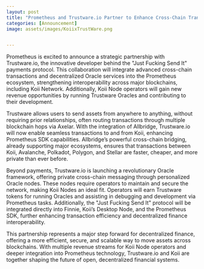 ```yaml
---
layout: post
title: "Prometheus and Trustware.io Partner to Enhance Cross-Chain Transactions and Oracle Services"
categories: [Announcement]
image: assets/images/KoiixTrustWare.png


---
```


Prometheus is excited to announce a strategic partnership with Trustware.io, the innovative developer behind the "Just Fucking Send It" payments protocol. This collaboration will integrate advanced cross-chain transactions and decentralized Oracle services into the Prometheus ecosystem, strengthening interoperability across major blockchains, including Koii Network. Additionally, Koii Node operators will gain new revenue opportunities by running Trustware Oracles and contributing to their development.

Trustware allows users to send assets from anywhere to anything, without requiring prior relationships, often routing transactions through multiple blockchain hops via Axelar. With the integration of Allbridge, Trustware.io will now enable seamless transactions to and from Koii, enhancing Prometheus SDK capabilities. Allbridge’s powerful cross-chain bridging, already supporting major ecosystems, ensures that transactions between Koii, Avalanche, Polkadot, Polygon, and Stellar are faster, cheaper, and more private than ever before.

Beyond payments, Trustware.io is launching a revolutionary Oracle framework, offering private cross-chain messaging through personalized Oracle nodes. These nodes require operators to maintain and secure the network, making Koii Nodes an ideal fit. Operators will earn Trustware tokens for running Oracles and assisting in debugging and development via Prometheus tasks. Additionally, the "Just Fucking Send It" protocol will be integrated directly into Finnie, Koii’s Desktop Node, and the Prometheus SDK, further enhancing transaction efficiency and decentralized finance interoperability.

This partnership represents a major step forward for decentralized finance, offering a more efficient, secure, and scalable way to move assets across blockchains. With multiple revenue streams for Koii Node operators and deeper integration into Prometheus technology, Trustware.io and Koii are together shaping the future of open, decentralized financial systems.


